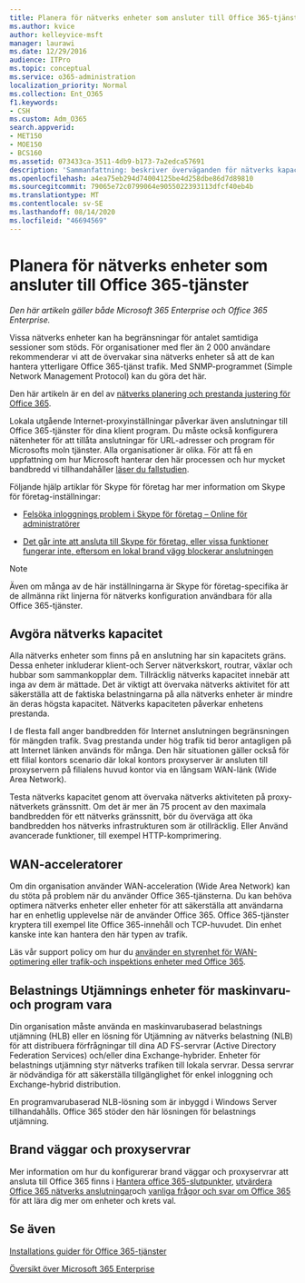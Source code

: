```yaml
---
title: Planera för nätverks enheter som ansluter till Office 365-tjänster
ms.author: kvice
author: kelleyvice-msft
manager: laurawi
ms.date: 12/29/2016
audience: ITPro
ms.topic: conceptual
ms.service: o365-administration
localization_priority: Normal
ms.collection: Ent_O365
f1.keywords:
- CSH
ms.custom: Adm_O365
search.appverid:
- MET150
- MOE150
- BCS160
ms.assetid: 073433ca-3511-4db9-b173-7a2edca57691
description: 'Sammanfattning: beskriver överväganden för nätverks kapacitet, WAN-acceleratorer och belastnings Utjämnings enheter som används för att ansluta till Office 365.'
ms.openlocfilehash: a4ea75eb294d74004125be4d258dbe86d7d89810
ms.sourcegitcommit: 79065e72c0799064e9055022393113dfcf40eb4b
ms.translationtype: MT
ms.contentlocale: sv-SE
ms.lasthandoff: 08/14/2020
ms.locfileid: "46694569"
---
```

# <a name="plan-for-network-devices-that-connect-to-office-365-services"></a>Planera för nätverks enheter som ansluter till Office 365-tjänster

*Den här artikeln gäller både Microsoft 365 Enterprise och Office 365 Enterprise.*
  
Vissa nätverks enheter kan ha begränsningar för antalet samtidiga sessioner som stöds. För organisationer med fler än 2 000 användare rekommenderar vi att de övervakar sina nätverks enheter så att de kan hantera ytterligare Office 365-tjänst trafik. Med SNMP-programmet (Simple Network Management Protocol) kan du göra det här.

Den här artikeln är en del av [nätverks planering och prestanda justering för Office 365](https://aka.ms/tune).

Lokala utgående Internet-proxyinställningar påverkar även anslutningar till Office 365-tjänster för dina klient program. Du måste också konfigurera nätenheter för att tillåta anslutningar för URL-adresser och program för Microsofts moln tjänster. Alla organisationer är olika. För att få en uppfattning om hur Microsoft hanterar den här processen och hur mycket bandbredd vi tillhandahåller [läser du fallstudien](https://www.microsoft.com/itshowcase/Article/Content/631/Optimizing-network-performance-for-Microsoft-Office-365).
  
Följande hjälp artiklar för Skype för företag har mer information om Skype för företag-inställningar:
  
- [Felsöka inloggnings problem i Skype för företag – Online för administratörer](https://docs.microsoft.com/skypeforbusiness/set-up-skype-for-business-online/troubleshooting-sign-in-errors-for-admins)

- [Det går inte att ansluta till Skype för företag, eller vissa funktioner fungerar inte, eftersom en lokal brand vägg blockerar anslutningen](https://go.microsoft.com/fwlink/p/?LinkID=243625)

> [!NOTE]
> Även om många av de här inställningarna är Skype för företag-specifika är de allmänna rikt linjerna för nätverks konfiguration användbara för alla Office 365-tjänster.
  
## <a name="determining-network-capacity"></a>Avgöra nätverks kapacitet

Alla nätverks enheter som finns på en anslutning har sin kapacitets gräns. Dessa enheter inkluderar klient-och Server nätverkskort, routrar, växlar och hubbar som sammankopplar dem. Tillräcklig nätverks kapacitet innebär att inga av dem är mättade. Det är viktigt att övervaka nätverks aktivitet för att säkerställa att de faktiska belastningarna på alla nätverks enheter är mindre än deras högsta kapacitet. Nätverks kapaciteten påverkar enhetens prestanda.
  
I de flesta fall anger bandbredden för Internet anslutningen begränsningen för mängden trafik. Svag prestanda under hög trafik tid beror antagligen på att Internet länken används för många. Den här situationen gäller också för ett filial kontors scenario där lokal kontors proxyserver är ansluten till proxyservern på filialens huvud kontor via en långsam WAN-länk (Wide Area Network).
  
Testa nätverks kapacitet genom att övervaka nätverks aktiviteten på proxy-nätverkets gränssnitt. Om det är mer än 75 procent av den maximala bandbredden för ett nätverks gränssnitt, bör du överväga att öka bandbredden hos nätverks infrastrukturen som är otillräcklig. Eller Använd avancerade funktioner, till exempel HTTP-komprimering.
  
## <a name="wan-accelerators"></a>WAN-acceleratorer

Om din organisation använder WAN-acceleration (Wide Area Network) kan du stöta på problem när du använder Office 365-tjänsterna. Du kan behöva optimera nätverks enheter eller enheter för att säkerställa att användarna har en enhetlig upplevelse när de använder Office 365. Office 365-tjänster kryptera till exempel lite Office 365-innehåll och TCP-huvudet. Din enhet kanske inte kan hantera den här typen av trafik.
  
Läs vår support policy om hur du [använder en styrenhet för WAN-optimering eller trafik-och inspektions enheter med Office 365](https://support.microsoft.com/kb/2690045).
  
## <a name="hardware-and-software-load-balancing-devices"></a>Belastnings Utjämnings enheter för maskinvaru-och program vara

Din organisation måste använda en maskinvarubaserad belastnings utjämning (HLB) eller en lösning för Utjämning av nätverks belastning (NLB) för att distribuera förfrågningar till dina AD FS-servrar (Active Directory Federation Services) och/eller dina Exchange-hybrider. Enheter för belastnings utjämning styr nätverks trafiken till lokala servrar. Dessa servrar är nödvändiga för att säkerställa tillgänglighet för enkel inloggning och Exchange-hybrid distribution.
  
En programvarubaserad NLB-lösning som är inbyggd i Windows Server tillhandahålls. Office 365 stöder den här lösningen för belastnings utjämning.
  
## <a name="firewalls-and-proxies"></a>Brand väggar och proxyservrar

Mer information om hur du konfigurerar brand väggar och proxyservrar att ansluta till Office 365 finns i [Hantera office 365-slutpunkter](https://support.office.com/article/99cab9d4-ef59-4207-9f2b-3728eb46bf9a), [utvärdera Office 365 nätverks anslutningar](assessing-network-connectivity.md)och [vanliga frågor och svar om Office 365](https://support.office.com/article/d4088321-1c89-4b96-9c99-54c75cae2e6d) för att lära dig mer om enheter och krets val.
  
## <a name="see-also"></a>Se även

[Installations guider för Office 365-tjänster](setup-guides-for-microsoft-365.md)

[Översikt över Microsoft 365 Enterprise](microsoft-365-overview.md)
